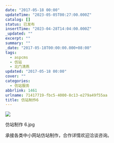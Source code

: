 ```yaml
---
date: "2017-05-18 00:00"
updateTime: "2023-05-05T00:27:00.000Z"
catalog: []
status: 已发布
insertTime: "2023-04-28T14:04:00.000Z"
_updated: ""
excerpt: ""
summary: ""
_date: "2017-05-18T00:00:00.000+08:00"
tags:
  - aspcms
  - 仿站
  - 北门清燕
updated: "2017-05-18 00:00"
cover: ""
categories:
  - 仿站服务
abbrlink: 1461
urlname: 71417719-fbc5-4000-8c13-e279a49f55aa
title: 仿站制作6
---
```


![](https://image.bmqy.net/upload/Fto5o-5ea0sNMlW_75VgGJCv2AcJ.jpg)

仿站制作 6.jpg

承接各类中小网站仿站制作，合作详情欢迎洽谈咨询。
